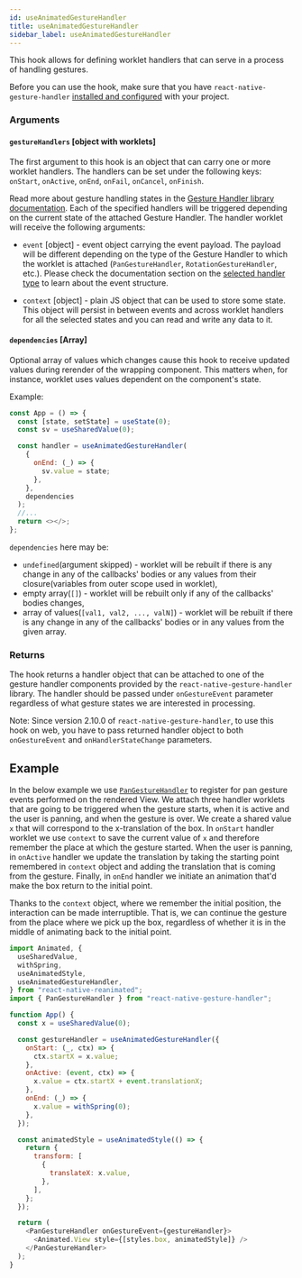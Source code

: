 ```yaml
---
id: useAnimatedGestureHandler
title: useAnimatedGestureHandler
sidebar_label: useAnimatedGestureHandler
---
```


This hook allows for defining worklet handlers that can serve in a process of handling gestures.

Before you can use the hook, make sure that you have `react-native-gesture-handler` [installed and configured](https://docs.swmansion.com/react-native-gesture-handler/docs/#installation) with your project.

### Arguments

#### `gestureHandlers` [object with worklets]

The first argument to this hook is an object that can carry one or more worklet handlers.
The handlers can be set under the following keys: `onStart`, `onActive`, `onEnd`, `onFail`, `onCancel`, `onFinish`.

Read more about gesture handling states in the [Gesture Handler library documentation](https://docs.swmansion.com/react-native-gesture-handler/docs/gesture-handlers/basics/state/).
Each of the specified handlers will be triggered depending on the current state of the attached Gesture Handler.
The handler worklet will receive the following arguments:

- `event` [object] - event object carrying the event payload.
  The payload will be different depending on the type of the Gesture Handler to which the worklet is attached (`PanGestureHandler`, `RotationGestureHandler`, etc.).
  Please check the documentation section on the [selected handler type](https://docs.swmansion.com/react-native-gesture-handler/docs/) to learn about the event structure.

- `context` [object] - plain JS object that can be used to store some state.
  This object will persist in between events and across worklet handlers for all the selected states and you can read and write any data to it.

#### `dependencies` [Array]

Optional array of values which changes cause this hook to receive updated values during rerender of the wrapping component. This matters when, for instance, worklet uses values dependent on the component's state.

Example:

```js {11}
const App = () => {
  const [state, setState] = useState(0);
  const sv = useSharedValue(0);

  const handler = useAnimatedGestureHandler(
    {
      onEnd: (_) => {
        sv.value = state;
      },
    },
    dependencies
  );
  //...
  return <></>;
};
```

`dependencies` here may be:

- `undefined`(argument skipped) - worklet will be rebuilt if there is any change in any of the callbacks' bodies or any values from their closure(variables from outer scope used in worklet),
- empty array(`[]`) - worklet will be rebuilt only if any of the callbacks' bodies changes,
- array of values(`[val1, val2, ..., valN]`) - worklet will be rebuilt if there is any change in any of the callbacks' bodies or in any values from the given array.

### Returns

The hook returns a handler object that can be attached to one of the gesture handler components provided by the `react-native-gesture-handler` library.
The handler should be passed under `onGestureEvent` parameter regardless of what gesture states we are interested in processing.

Note: Since version 2.10.0 of `react-native-gesture-handler`, to use this hook on web, you have to pass returned handler object to both `onGestureEvent` and `onHandlerStateChange` parameters.

## Example

In the below example we use [`PanGestureHandler`](https://docs.swmansion.com/react-native-gesture-handler/docs/gesture-handlers/api/pan-gh/) to register for pan gesture events performed on the rendered View.
We attach three handler worklets that are going to be triggered when the gesture starts, when it is active and the user is panning, and when the gesture is over.
We create a shared value `x` that will correspond to the x-translation of the box.
In `onStart` handler worklet we use `context` to save the current value of `x` and therefore remember the place at which the gesture started.
When the user is panning, in `onActive` handler we update the translation by taking the starting point remembered in `context` object and adding the translation that is coming from the gesture.
Finally, in `onEnd` handler we initiate an animation that'd make the box return to the initial point.

Thanks to the `context` object, where we remember the initial position, the interaction can be made interruptible.
That is, we can continue the gesture from the place where we pick up the box, regardless of whether it is in the middle of animating back to the initial point.

```js
import Animated, {
  useSharedValue,
  withSpring,
  useAnimatedStyle,
  useAnimatedGestureHandler,
} from "react-native-reanimated";
import { PanGestureHandler } from "react-native-gesture-handler";

function App() {
  const x = useSharedValue(0);

  const gestureHandler = useAnimatedGestureHandler({
    onStart: (_, ctx) => {
      ctx.startX = x.value;
    },
    onActive: (event, ctx) => {
      x.value = ctx.startX + event.translationX;
    },
    onEnd: (_) => {
      x.value = withSpring(0);
    },
  });

  const animatedStyle = useAnimatedStyle(() => {
    return {
      transform: [
        {
          translateX: x.value,
        },
      ],
    };
  });

  return (
    <PanGestureHandler onGestureEvent={gestureHandler}>
      <Animated.View style={[styles.box, animatedStyle]} />
    </PanGestureHandler>
  );
}
```
